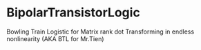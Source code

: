# BipolarTransistorLogic
Bowling Train Logistic for Matrix rank dot Transforming in endless nonlinearity (AKA BTL for Mr.Tien)
